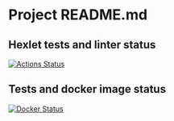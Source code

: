 # Project README.md

## Hexlet tests and linter status
[![Actions Status](https://github.com/mxpatlas/devops-for-programmers-project-lvl1/workflows/hexlet-check/badge.svg)](https://github.com/mxpatlas/devops-for-programmers-project-lvl1/actions)

## Tests and docker image status
[![Docker Status](https://github.com/mxpatlas/devops-for-programmers-project-lvl1/actions/workflows/push.yml/badge.svg)](https://github.com/mxpatlas/devops-for-programmers-project-lvl1/actions)
